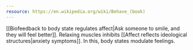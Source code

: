 ```yaml
---
resource: https://en.wikipedia.org/wiki/Behave_(book)
---
```


[[Biofeedback to body state regulates affect|Ask someone to smile, and they will feel better]]. Relaxing muscles inhibits [[Affect reflects ideological structures|anxiety symptoms]]. In this, body states modulate feelings.